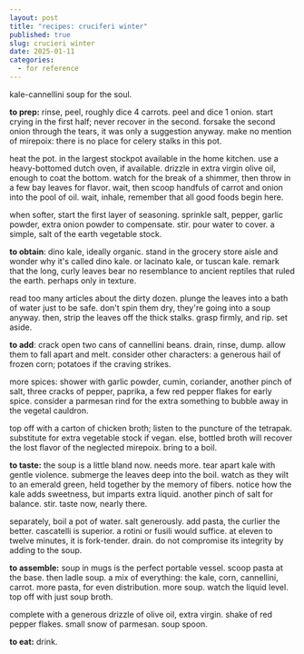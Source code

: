```yaml
---
layout: post
title: "recipes: cruciferi winter"
published: true
slug: crucieri winter
date: 2025-01-11
categories:
  - for reference
---
```

kale-cannellini soup for the soul.

<!--more-->

**to prep:** rinse, peel, roughly dice 4 carrots. peel and dice 1 onion. start crying in the first half; never recover in the second. forsake the second onion through the tears, it was only a suggestion anyway. make no mention of mirepoix: there is no place for celery stalks in this pot. 

heat the pot. in the largest stockpot available in the home kitchen. use a heavy-bottomed dutch oven, if available. drizzle in extra virgin olive oil, enough to coat the bottom. watch for the break of a  shimmer, then throw in a few bay leaves for flavor. wait, then scoop handfuls of carrot and onion into the pool of oil. wait, inhale, remember that all good foods begin here. 

when softer, start the first layer of seasoning. sprinkle salt, pepper, garlic powder, extra onion powder to compensate. stir. pour water to cover. a simple, salt of the earth vegetable stock.

**to obtain**: dino kale, ideally organic. stand in the grocery store aisle and wonder why it's called dino kale. or lacinato kale, or tuscan kale. remark that the long, curly leaves bear no resemblance to ancient reptiles that ruled the earth. perhaps only in texture.

read too many articles about the dirty dozen. plunge the leaves into a bath of water just to be safe. don't spin them dry, they're going into a soup anyway. then, strip the leaves off the thick stalks. grasp firmly, and rip. set aside. 

**to add**: crack open two cans of cannellini beans. drain, rinse, dump. allow them to fall apart and melt. consider other characters: a generous hail of frozen corn; potatoes if the craving strikes.

more spices: shower with garlic powder, cumin, coriander, another pinch of salt, three cracks of pepper, paprika, a few red pepper flakes for early spice.  consider a parmesan rind for the extra something to bubble away in the vegetal cauldron.

top off with a carton of chicken broth; listen to the puncture of the tetrapak. substitute for extra vegetable stock if vegan. else, bottled broth will recover the lost flavor of the neglected mirepoix. bring to a boil. 

**to taste:** the soup is a little bland now. needs more. tear apart kale with gentle violence. submerge the leaves deep into the boil. watch as they wilt to an emerald green, held together by the memory of fibers. notice how the kale adds sweetness, but imparts extra liquid. another pinch of salt for balance. stir. taste now, nearly there. 

separately, boil a pot of water. salt generously. add pasta, the curlier the better. cascatelli is superior. a rotini or fusili would suffice. at eleven to twelve minutes, it is fork-tender. drain. do not compromise its integrity by adding to the soup.

**to assemble:** soup in mugs is the perfect portable vessel. scoop pasta at the base. then ladle soup. a mix of everything: the kale, corn, cannellini, carrot. more pasta, for even distribution. more soup. watch the liquid level. top off with just soup broth. 

complete with a generous drizzle of olive oil, extra virgin. shake of red pepper flakes. small snow of parmesan. soup spoon.

**to eat:** drink.